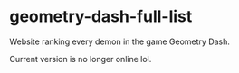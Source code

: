 # geometry-dash-full-list
Website ranking every demon in the game Geometry Dash.

Current version is no longer online lol. 
